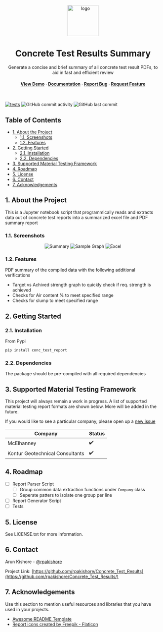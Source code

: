 <!--- Heading --->
<div align="center">
  <img src="assets/report.png" alt="logo" width="100" height="auto" />
  <h1>Concrete Test Results Summary</h1>
  <p>
    Generate a concise and brief summary of all concrete test result PDFs, to aid in fast and efficient review
  </p>
<h4>
    <a href="https://github.com/rpakishore/Concrete_Test_Results#11-screenshots">View Demo</a>
  <span> · </span>
    <a href="https://github.com/rpakishore/Concrete_Test_Results#2-getting-started">Documentation</a>
  <span> · </span>
    <a href="https://github.com/rpakishore/Concrete_Test_Results/issues/">Report Bug</a>
  <span> · </span>
    <a href="https://github.com/rpakishore/Concrete_Test_Results/issues/">Request Feature</a>
  </h4>
</div>
<br />

[![tests](https://github.com/rpakishore/Concrete_Test_Results/actions/workflows/test.yml/badge.svg)](https://github.com/rpakishore/Concrete_Test_Results/actions/workflows/test.yml)
![GitHub commit activity](https://img.shields.io/github/commit-activity/m/rpakishore/Concrete_Test_Results)
![GitHub last commit](https://img.shields.io/github/last-commit/rpakishore/Concrete_Test_Results)

<!-- Table of Contents -->
<h2>Table of Contents</h2>  

- [1. About the Project](#1-about-the-project)
  - [1.1. Screenshots](#11-screenshots)
  - [1.2. Features](#12-features)
- [2. Getting Started](#2-getting-started)
  - [2.1. Installation](#21-installation)
  - [2.2. Dependencies](#22-dependencies)
- [3. Supported Material Testing Framework](#3-supported-material-testing-framework)
- [4. Roadmap](#4-roadmap)
- [5. License](#5-license)
- [6. Contact](#6-contact)
- [7. Acknowledgements](#7-acknowledgements)

<!-- About the Project -->
## 1. About the Project

This is a Jupyter notebook script that programmically reads and extracts data out of concrete test reports into a summarized excel file and PDF summary report
<!-- Screenshots -->
### 1.1. Screenshots

<div align="center"> 
  <img src="assets/PDFXEdit_TOuqdTL0CR.png" alt="Summary" />
  <img src="assets/PDFXEdit_4Xm5KQLlBj.png" alt="Sample Graph" />
  <img src="assets/EXCEL_dZOZkBohTr.png" alt="Excel" />
</div>

<!-- Features -->
### 1.2. Features

PDF summary of the compiled data with the following additional verifications  

- Target vs Achived strength graph to quickly check if req. strength is achieved  
- Checks for Air content % to meet specified range
- Checks for slump to meet specified range

## 2. Getting Started

<!-- Prerequisites -->
### 2.1. Installation

From Pypi

```bash
pip install conc_test_report
```

### 2.2. Dependencies

The package should be pre-compiled with all required dependencies

## 3. Supported Material Testing Framework

This project will always remain a work in progress. A list of supported material testing report formats are shown below. More will be added in the future.

If you would like to see a particular company, please open up a [new issue](https://github.com/rpakishore/Concrete_Test_Results/issues/)

| Company | Status |
|---------|--------|
| McElhanney | ✔️ |
| Kontur Geotechnical Consultants | ✔️ |

## 4. Roadmap

- [ ] Report Parser Script
  - [ ] Group common data extraction functions under `Company` class
  - [ ] Seperate patters to isolate one group per line
- [ ] Report Generator Script
- [ ] Tests

<!-- License -->
## 5. License

See LICENSE.txt for more information.

<!-- Contact -->
## 6. Contact

Arun Kishore - <a href="mailto:pypi@rpakishore.co.in?subject=[Concrete Test Results Summary]">@rpakishore</a>

Project Link: [https://github.com/rpakishore/Concrete_Test_Results](https://github.com/rpakishore/Concrete_Test_Results/)

<!-- Acknowledgments -->
## 7. Acknowledgements

Use this section to mention useful resources and libraries that you have used in your projects.

- [Awesome README Template](https://github.com/Louis3797/awesome-readme-template/blob/main/README-WITHOUT-EMOJI.md)
- <a href="https://www.flaticon.com/free-icons/report" title="report icons">Report icons created by Freepik - Flaticon</a>
